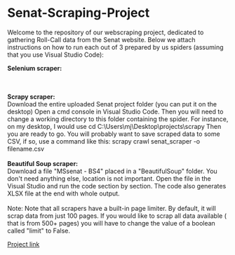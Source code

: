 # Senat-Scraping-Project
Welcome to the repository of our webscraping project, dedicated to gathering Roll-Call data from the Senat website. Below we attach instructions on how to run each out of 3 prepared by us spiders (assuming that you use Visual Studio Code):

<b>Selenium scraper:</b> <br>

<br>
<br>
<b>Scrapy scraper:</b> </br>
Download the entire uploaded Senat project folder (you can put it on the desktop) Open a cmd console in Visual Studio Code. Then you will need to change a working directory to this folder containing the spider. For instance, on my desktop, I would use cd C:\Users\mj\Desktop\projects\scrapy Then you are ready to go. You will probably want to save scraped data to some CSV, if so, use a command like this: scrapy crawl senat_scraper -o filename.csv
<br><br>
<b>Beautiful Soup scraper:</b><br>
Download a file "MSsenat - BS4" placed in a "BeautifulSoup" folder. You don't need anything else, location is not important. Open the file in the Visual Studio and run the code section by section. The code also generates XLSX file at the end with whole output.
<br>
<br>
Note:
Note that all scrapers have a built-in page limiter. By default, it will scrap data from just 100 pages. If you would like to scrap all data available ( that is from 500+ pages) you will have to change the value of a boolean called "limit" to False.

[Project link](https://github.com/MichalSekowski1/Senat-Scraping-Project?fbclid=IwAR1rZjWLQZxDVq0A4iMpxYefmOJHn5u_DO-tpZPQmHWrxpv_Z2KKsqkp3Zw)
